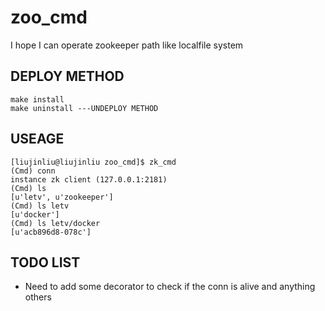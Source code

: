 # zoo_cmd
I hope I can operate zookeeper path like localfile system

## DEPLOY METHOD
    make install
    make uninstall ---UNDEPLOY METHOD

## USEAGE
```
[liujinliu@liujinliu zoo_cmd]$ zk_cmd
(Cmd) conn
instance zk client (127.0.0.1:2181)
(Cmd) ls
[u'letv', u'zookeeper']
(Cmd) ls letv
[u'docker']
(Cmd) ls letv/docker
[u'acb896d8-078c']
```

## TODO LIST
* Need to add some decorator to check if the conn is alive and anything others
